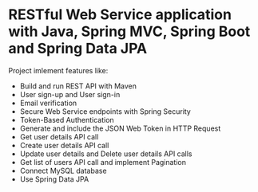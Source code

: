 # RESTful Web Service application with Java, Spring MVC, Spring Boot and Spring Data JPA
Project imlement features like:
- Build and run REST API with Maven 
- User sign-up and User sign-in
- Email verification
- Secure Web Service endpoints with Spring Security
- Token-Based Authentication
- Generate and include the JSON Web Token in HTTP Request
- Get user details API call
- Create user details API call
- Update user details and Delete user details API calls
- Get list of users API call and implement Pagination
- Connect MySQL database
- Use Spring Data JPA

